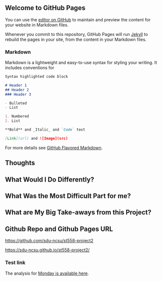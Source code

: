 ## Welcome to GitHub Pages

You can use the [editor on GitHub](https://github.com/sdu-ncsu/st558-project2/edit/main/README.md) to maintain and preview the content for your website in Markdown files.

Whenever you commit to this repository, GitHub Pages will run [Jekyll](https://jekyllrb.com/) to rebuild the pages in your site, from the content in your Markdown files.

### Markdown

Markdown is a lightweight and easy-to-use syntax for styling your writing. It includes conventions for

```markdown
Syntax highlighted code block

# Header 1
## Header 2
### Header 3

- Bulleted
- List

1. Numbered
2. List

**Bold** and _Italic_ and `Code` text

[Link](url) and ![Image](src)
```

For more details see [GitHub Flavored Markdown](https://guides.github.com/features/mastering-markdown/).

## Thoughts

## What Would I Do Differently?

## What Was the Most Difficult Part for me?

## What are My Big Take-aways from this Project?

## Github Repo and Github Pages URL

https://github.com/sdu-ncsu/st558-project2

https://sdu-ncsu.github.io/st558-project2/


### Test link

The analysis for [Monday is available here](linkOne.md).
